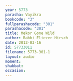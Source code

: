 ```yaml
---
year: 5773
parasha: Vayikra
bookcode: "3"
fullparashacode: "301"
parashacode: "301"
title: Mekor Gone Wild
author: Rabbi Eliezer Hirsch
date: 2013-03-16
id: 57733011
filename: 5773-301-1
layout: audio
moment: 
shabbat: 
occasion: 
---
```

